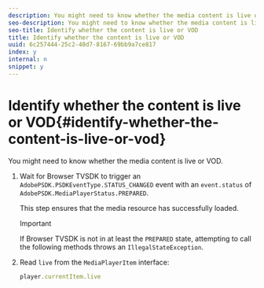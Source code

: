 ```yaml
---
description: You might need to know whether the media content is live or VOD.
seo-description: You might need to know whether the media content is live or VOD.
seo-title: Identify whether the content is live or VOD
title: Identify whether the content is live or VOD
uuid: 6c257444-25c2-40d7-8167-69bb9a7ce817
index: y
internal: n
snippet: y
---
```


# Identify whether the content is live or VOD{#identify-whether-the-content-is-live-or-vod}

You might need to know whether the media content is live or VOD.

1. Wait for Browser TVSDK to trigger an `AdobePSDK.PSDKEventType.STATUS_CHANGED` event with an `event.status` of `AdobePSDK.MediaPlayerStatus.PREPARED`.

   This step ensures that the media resource has successfully loaded. 

   >[!IMPORTANT]
   >
   >If Browser TVSDK is not in at least the `PREPARED` state, attempting to call the following methods throws an `IllegalStateException`.

1. Read `live` from the `MediaPlayerItem` interface:

   ```js
   player.currentItem.live
   ```

